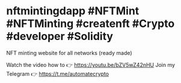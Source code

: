 # nftmintingdapp #NFTMint #NFTMinting #createnft #Crypto #developer #Solidity
NFT minting website for all networks (ready made)

Watch the video how to 👉 https://youtu.be/bZV5wZ42nHU
Join my Telegram 👉 https://t.me/automatecrypto
